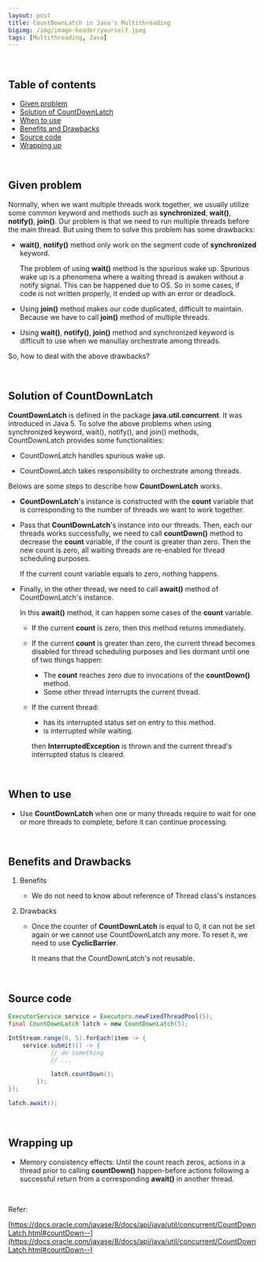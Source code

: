 ```yaml
---
layout: post
title: CountDownLatch in Java's Multithreading
bigimg: /img/image-header/yourself.jpeg
tags: [Multithreading, Java]
---
```





<br>

## Table of contents
- [Given problem](#given-problem)
- [Solution of CountDownLatch](#solution-of-countdownlatch)
- [When to use](#when-to-use)
- [Benefits and Drawbacks](#benefits-and-drawbacks)
- [Source code](#source-code)
- [Wrapping up](#wrapping-up)


<br>

## Given problem

Normally, when we want multiple threads work together, we usually utilize some common keyword and methods such as **synchronized**, **wait()**, **notify()**, **join()**. Our problem is that we need to run multiple threads before the main thread. But using them to solve this problem has some drawbacks:

- **wait()**, **notify()** method only work on the segment code of **synchronized** keyword.

    The problem of using **wait()** method is the spurious wake up. Spurious wake up is a phenomena where a waiting thread is awaken without a notify signal. This can be happened due to OS. So in some cases, if code is not written properly, it ended up with an error or deadlock.

- Using **join()** method makes our code duplicated, difficult to maintain. Because we have to call **join()** method of multiple threads.

- Using **wait()**, **notify()**, **join()** method and synchronized keyword is difficult to use when we manullay orchestrate among threads.

So, how to deal with the above drawbacks?

<br>

## Solution of CountDownLatch

**CountDownLatch** is defined in the package **java.util.concurrent**. It was introduced in Java 5. To solve the above problems when using synchronized keyword, wait(), notify(), and join() methods, CountDownLatch provides some functionalities:
- CountDownLatch handles spurious wake up.

- CountDownLatch takes responsibility to orchestrate among threads.

Belows are some steps to describe how **CountDownLatch** works.
- **CountDownLatch**'s instance is constructed with the **count** variable that is corresponding to the number of threads we want to work together.

- Pass that **CountDownLatch**'s instance into our threads. Then, each our threads works successfully, we need to call **countDown()** method to decrease the **count** variable, if the count is greater than zero. Then the new count is zero, all waiting threads are re-enabled for thread scheduling purposes.

    If the current count variable equals to zero, nothing happens.

- Finally, in the other thread, we need to call **await()** method of CountDownLatch's instance.

    In this **await()** method, it can happen some cases of the **count** variable.
    - If the current **count** is zero, then this method returns immediately.

    - If the current **count** is greater than zero, the current thread becomes disabled for thread scheduling purposes and lies dormant until one of two things happen:

        - The **count** reaches zero due to invocations of the **countDown()** method.
        - Some other thread interrupts the current thread.

    - If the current thread:

        - has its interrupted status set on entry to this method.
        - is interrupted while waiting.

        then **InterruptedException** is thrown and the current thread's interrupted status is cleared.

<br>

## When to use

- Use **CountDownLatch** when one or many threads require to wait for one or more threads to complete, before it can continue processing.


<br>

## Benefits and Drawbacks

1. Benefits

    - We do not need to know about reference of Thread class's instances

2. Drawbacks

    - Once the counter of **CountDownLatch** is equal to 0, it can not be set again or we cannot use CountDownLatch any more. To reset it, we need to use **CyclicBarrier**.

        It means that the CountDownLatch's not reusable.

<br>

## Source code

```java
ExecutorService service = Executors.newFixedThreadPool(5);
final CountDownLatch latch = new CountDownLatch(5);

IntStream.range(0, 5).forEach(item -> {
    service.submit(() -> {
            // do something
            // ...

            latch.countDown();
        });
});

latch.await();
```


<br>

## Wrapping up

- Memory consistency effects: Until the count reach zeros, actions in a thread prior to calling **countDown()** happen-before actions following a successful return from a corresponding **await()** in another thread.


<br>

Refer:

[https://docs.oracle.com/javase/8/docs/api/java/util/concurrent/CountDownLatch.html#countDown--](https://docs.oracle.com/javase/8/docs/api/java/util/concurrent/CountDownLatch.html#countDown--)
